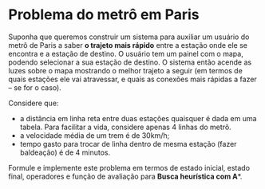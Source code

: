 # Problema do metrô em Paris
Suponha que queremos construir um sistema para auxiliar um usuário do metrô de
Paris a saber **o trajeto mais rápido** entre a estação onde ele se encontra e a estação
de destino. O usuário tem um painel com o mapa, podendo selecionar a sua estação
de destino. O sistema então acende as luzes sobre o mapa mostrando o melhor trajeto
a seguir (em termos de quais estações ele vai atravessar, e quais as conexões mais
rápidas a fazer – se for o caso).

Considere que:
- a distância em linha reta entre duas estações quaisquer é dada em uma tabela.
Para facilitar a vida, considere apenas 4 linhas do metrô.
- a velocidade média de um trem é de 30km/h;
- tempo gasto para trocar de linha dentro de mesma estação (fazer baldeação) é de 4 minutos.

Formule e implemente este problema em termos de estado inicial, estado final,
operadores e função de avaliação para **Busca heurística com A***.
